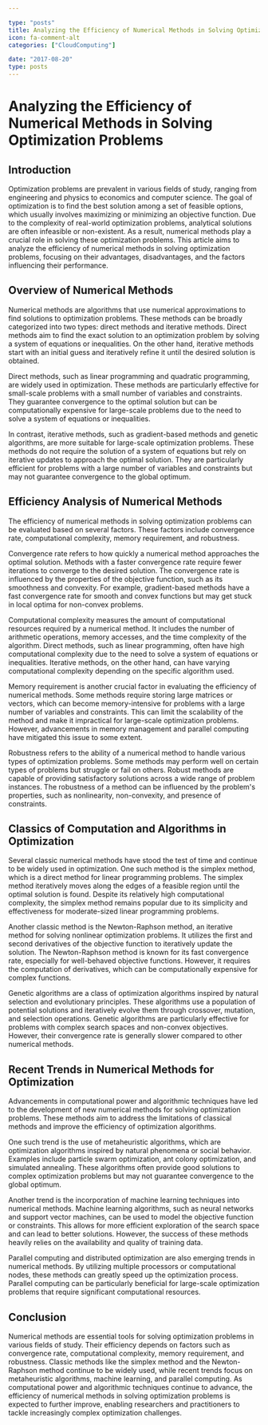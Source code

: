 ```yaml
---

type: "posts"
title: Analyzing the Efficiency of Numerical Methods in Solving Optimization Problems
icon: fa-comment-alt
categories: ["CloudComputing"]

date: "2017-08-20"
type: posts
---
```





# Analyzing the Efficiency of Numerical Methods in Solving Optimization Problems

## Introduction

Optimization problems are prevalent in various fields of study, ranging from engineering and physics to economics and computer science. The goal of optimization is to find the best solution among a set of feasible options, which usually involves maximizing or minimizing an objective function. Due to the complexity of real-world optimization problems, analytical solutions are often infeasible or non-existent. As a result, numerical methods play a crucial role in solving these optimization problems. This article aims to analyze the efficiency of numerical methods in solving optimization problems, focusing on their advantages, disadvantages, and the factors influencing their performance.

## Overview of Numerical Methods

Numerical methods are algorithms that use numerical approximations to find solutions to optimization problems. These methods can be broadly categorized into two types: direct methods and iterative methods. Direct methods aim to find the exact solution to an optimization problem by solving a system of equations or inequalities. On the other hand, iterative methods start with an initial guess and iteratively refine it until the desired solution is obtained.

Direct methods, such as linear programming and quadratic programming, are widely used in optimization. These methods are particularly effective for small-scale problems with a small number of variables and constraints. They guarantee convergence to the optimal solution but can be computationally expensive for large-scale problems due to the need to solve a system of equations or inequalities.

In contrast, iterative methods, such as gradient-based methods and genetic algorithms, are more suitable for large-scale optimization problems. These methods do not require the solution of a system of equations but rely on iterative updates to approach the optimal solution. They are particularly efficient for problems with a large number of variables and constraints but may not guarantee convergence to the global optimum.

## Efficiency Analysis of Numerical Methods

The efficiency of numerical methods in solving optimization problems can be evaluated based on several factors. These factors include convergence rate, computational complexity, memory requirement, and robustness.

Convergence rate refers to how quickly a numerical method approaches the optimal solution. Methods with a faster convergence rate require fewer iterations to converge to the desired solution. The convergence rate is influenced by the properties of the objective function, such as its smoothness and convexity. For example, gradient-based methods have a fast convergence rate for smooth and convex functions but may get stuck in local optima for non-convex problems.

Computational complexity measures the amount of computational resources required by a numerical method. It includes the number of arithmetic operations, memory accesses, and the time complexity of the algorithm. Direct methods, such as linear programming, often have high computational complexity due to the need to solve a system of equations or inequalities. Iterative methods, on the other hand, can have varying computational complexity depending on the specific algorithm used.

Memory requirement is another crucial factor in evaluating the efficiency of numerical methods. Some methods require storing large matrices or vectors, which can become memory-intensive for problems with a large number of variables and constraints. This can limit the scalability of the method and make it impractical for large-scale optimization problems. However, advancements in memory management and parallel computing have mitigated this issue to some extent.

Robustness refers to the ability of a numerical method to handle various types of optimization problems. Some methods may perform well on certain types of problems but struggle or fail on others. Robust methods are capable of providing satisfactory solutions across a wide range of problem instances. The robustness of a method can be influenced by the problem's properties, such as nonlinearity, non-convexity, and presence of constraints.

## Classics of Computation and Algorithms in Optimization

Several classic numerical methods have stood the test of time and continue to be widely used in optimization. One such method is the simplex method, which is a direct method for linear programming problems. The simplex method iteratively moves along the edges of a feasible region until the optimal solution is found. Despite its relatively high computational complexity, the simplex method remains popular due to its simplicity and effectiveness for moderate-sized linear programming problems.

Another classic method is the Newton-Raphson method, an iterative method for solving nonlinear optimization problems. It utilizes the first and second derivatives of the objective function to iteratively update the solution. The Newton-Raphson method is known for its fast convergence rate, especially for well-behaved objective functions. However, it requires the computation of derivatives, which can be computationally expensive for complex functions.

Genetic algorithms are a class of optimization algorithms inspired by natural selection and evolutionary principles. These algorithms use a population of potential solutions and iteratively evolve them through crossover, mutation, and selection operations. Genetic algorithms are particularly effective for problems with complex search spaces and non-convex objectives. However, their convergence rate is generally slower compared to other numerical methods.

## Recent Trends in Numerical Methods for Optimization

Advancements in computational power and algorithmic techniques have led to the development of new numerical methods for solving optimization problems. These methods aim to address the limitations of classical methods and improve the efficiency of optimization algorithms.

One such trend is the use of metaheuristic algorithms, which are optimization algorithms inspired by natural phenomena or social behavior. Examples include particle swarm optimization, ant colony optimization, and simulated annealing. These algorithms often provide good solutions to complex optimization problems but may not guarantee convergence to the global optimum.

Another trend is the incorporation of machine learning techniques into numerical methods. Machine learning algorithms, such as neural networks and support vector machines, can be used to model the objective function or constraints. This allows for more efficient exploration of the search space and can lead to better solutions. However, the success of these methods heavily relies on the availability and quality of training data.

Parallel computing and distributed optimization are also emerging trends in numerical methods. By utilizing multiple processors or computational nodes, these methods can greatly speed up the optimization process. Parallel computing can be particularly beneficial for large-scale optimization problems that require significant computational resources.

## Conclusion

Numerical methods are essential tools for solving optimization problems in various fields of study. Their efficiency depends on factors such as convergence rate, computational complexity, memory requirement, and robustness. Classic methods like the simplex method and the Newton-Raphson method continue to be widely used, while recent trends focus on metaheuristic algorithms, machine learning, and parallel computing. As computational power and algorithmic techniques continue to advance, the efficiency of numerical methods in solving optimization problems is expected to further improve, enabling researchers and practitioners to tackle increasingly complex optimization challenges.